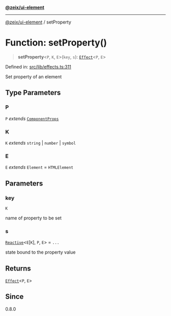 [**@zeix/ui-element**](../README.md)

***

[@zeix/ui-element](../globals.md) / setProperty

# Function: setProperty()

> **setProperty**\<`P`, `K`, `E`\>(`key`, `s`): [`Effect`](../type-aliases/Effect.md)\<`P`, `E`\>

Defined in: [src/lib/effects.ts:311](https://github.com/zeixcom/ui-element/blob/1b1fdfb1fc30e6d828e5489798acad1c8a45a5b4/src/lib/effects.ts#L311)

Set property of an element

## Type Parameters

### P

`P` *extends* [`ComponentProps`](../type-aliases/ComponentProps.md)

### K

`K` *extends* `string` \| `number` \| `symbol`

### E

`E` *extends* `Element` = `HTMLElement`

## Parameters

### key

`K`

name of property to be set

### s

[`Reactive`](../type-aliases/Reactive.md)\<`E`\[`K`\], `P`, `E`\> = `...`

state bound to the property value

## Returns

[`Effect`](../type-aliases/Effect.md)\<`P`, `E`\>

## Since

0.8.0
